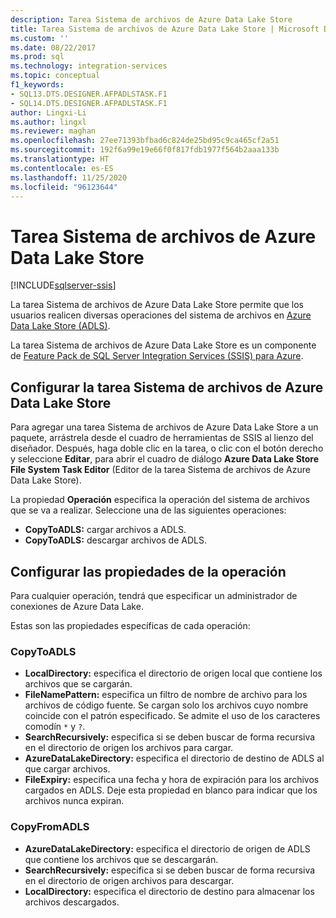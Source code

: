 ```yaml
---
description: Tarea Sistema de archivos de Azure Data Lake Store
title: Tarea Sistema de archivos de Azure Data Lake Store | Microsoft Docs
ms.custom: ''
ms.date: 08/22/2017
ms.prod: sql
ms.technology: integration-services
ms.topic: conceptual
f1_keywords:
- SQL13.DTS.DESIGNER.AFPADLSTASK.F1
- SQL14.DTS.DESIGNER.AFPADLSTASK.F1
author: Lingxi-Li
ms.author: lingxl
ms.reviewer: maghan
ms.openlocfilehash: 27ee71393bfbad6c824de25bd95c9ca465cf2a51
ms.sourcegitcommit: 192f6a99e19e66f0f817fdb1977f564b2aaa133b
ms.translationtype: HT
ms.contentlocale: es-ES
ms.lasthandoff: 11/25/2020
ms.locfileid: "96123644"
---
```

# <a name="azure-data-lake-store-file-system-task"></a>Tarea Sistema de archivos de Azure Data Lake Store

[!INCLUDE[sqlserver-ssis](../../includes/applies-to-version/sqlserver-ssis.md)]



La tarea Sistema de archivos de Azure Data Lake Store permite que los usuarios realicen diversas operaciones del sistema de archivos en [Azure Data Lake Store (ADLS)](https://azure.microsoft.com/services/data-lake-store/).

La tarea Sistema de archivos de Azure Data Lake Store es un componente de [Feature Pack de SQL Server Integration Services (SSIS) para Azure](../../integration-services/azure-feature-pack-for-integration-services-ssis.md).

## <a name="configure-the-azure-data-lake-store-file-system-task"></a>Configurar la tarea Sistema de archivos de Azure Data Lake Store

Para agregar una tarea Sistema de archivos de Azure Data Lake Store a un paquete, arrástrela desde el cuadro de herramientas de SSIS al lienzo del diseñador. Después, haga doble clic en la tarea, o clic con el botón derecho y seleccione **Editar**, para abrir el cuadro de diálogo **Azure Data Lake Store File System Task Editor** (Editor de la tarea Sistema de archivos de Azure Data Lake Store).

La propiedad **Operación** especifica la operación del sistema de archivos que se va a realizar. Seleccione una de las siguientes operaciones:

- **CopyToADLS:** cargar archivos a ADLS.
- **CopyToADLS:** descargar archivos de ADLS.

## <a name="configure-the-properties-for-the-operation"></a>Configurar las propiedades de la operación
Para cualquier operación, tendrá que especificar un administrador de conexiones de Azure Data Lake.

Estas son las propiedades específicas de cada operación:

### <a name="copytoadls"></a>CopyToADLS
- **LocalDirectory:** especifica el directorio de origen local que contiene los archivos que se cargarán.
- **FileNamePattern:** especifica un filtro de nombre de archivo para los archivos de código fuente. Se cargan solo los archivos cuyo nombre coincide con el patrón especificado. Se admite el uso de los caracteres comodín `*` y `?`.
- **SearchRecursively:** especifica si se deben buscar de forma recursiva en el directorio de origen los archivos para cargar.
- **AzureDataLakeDirectory:** especifica el directorio de destino de ADLS al que cargar archivos.
- **FileExpiry:** especifica una fecha y hora de expiración para los archivos cargados en ADLS. Deje esta propiedad en blanco para indicar que los archivos nunca expiran.

### <a name="copyfromadls"></a>CopyFromADLS
- **AzureDataLakeDirectory:** especifica el directorio de origen de ADLS que contiene los archivos que se descargarán.
- **SearchRecursively:** especifica si se deben buscar de forma recursiva en el directorio de origen archivos para descargar.
- **LocalDirectory:** especifica el directorio de destino para almacenar los archivos descargados.
